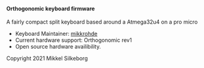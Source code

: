 #### Orthogonomic keyboard firmware

A fairly compact split keyboard based around a Atmega32u4 on a pro micro

* Keyboard Maintainer: [mikkrohde](https://github.com/mikkrohde)
* Current hardware support: Orthogonomic rev1
* Open source hardware availibility.

Copyright 2021 Mikkel Silkeborg
